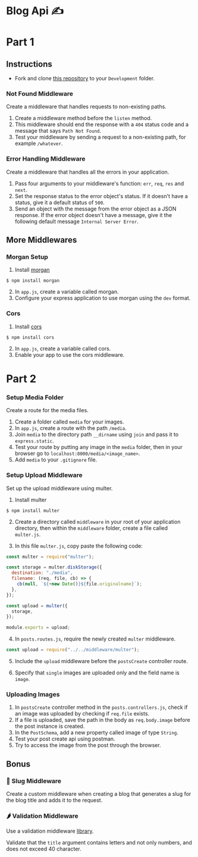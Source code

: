 # Blog Api ✍️

# Part 1
## Instructions

- Fork and clone [this repository](https://github.com/JoinCODED/Task-Express-M3-Middlewares-noSQL) to your `Development` folder.

### Not Found Middleware

Create a middleware that handles requests to non-existing paths.

1. Create a middleware method before the `listen` method.
2. This middleware should end the response with a `404` status code and a message that says `Path Not Found`.
3. Test your middleware by sending a request to a non-existing path, for example `/whatever`.

### Error Handling Middleware

Create a middleware that handles all the errors in your application.

1. Pass four arguments to your middleware's function: `err`, `req`, `res` and `next`.
2. Set the response status to the error object's status. If it doesn't have a status, give it a default status of `500`.
3. Send an object with the message from the error object as a JSON response. If the error object doesn't have a message, give it the following default message `Internal Server Error`.

## More Middlewares

### Morgan Setup

1. Install [morgan](https://www.npmjs.com/package/morgan)

```shell
$ npm install morgan
```

2. In `app.js`, create a variable called morgan.
3. Configure your express application to use morgan using the `dev` format.

### Cors

1. Install [cors](https://www.npmjs.com/package/cors)

```shell
$ npm install cors
```

2. In `app.js`, create a variable called cors.
3. Enable your app to use the cors middleware.

# Part 2
### Setup Media Folder

Create a route for the media files.

1. Create a folder called `media` for your images.
2. In `app.js`, create a route with the path `/media`.
3. Join `media` to the directory path `__dirname` using `join` and pass it to `express.static`.
4. Test your route by putting any image in the `media` folder, then in your browser go to `localhost:8000/media/<image_name>`.
5. Add `media` to your `.gitignore` file.

### Setup Upload Middleware

Set up the upload middleware using multer.

1. Install multer

```shell
$ npm install multer
```

2. Create a directory called `middleware` in your root of your application directory, then within the `middleware` folder, create a file called `multer.js`.

3. In this file `multer.js`, copy paste the following code:

```js
const multer = require("multer");

const storage = multer.diskStorage({
  destination: "./media",
  filename: (req, file, cb) => {
    cb(null, `${+new Date()}${file.originalname}`);
  },
});

const upload = multer({
  storage,
});

module.exports = upload;
```

4. In `posts.routes.js`, require the newly created `multer` middleware.

```js
const upload = require("../../middleware/multer");
```

5. Include the `upload` middleware before the `postsCreate` controller route.

6. Specify that `single` images are uploaded only and the field name is `image`.

### Uploading Images

1. In `postsCreate` controller method in the `posts.controllers.js`, check if an image was uploaded by checking if `req.file` exists.
2. If a file is uploaded, save the path in the body as `req.body.image` before the post instance is created.
3. In the `PostSchema`, add a new property called image of type `String`.
4. Test your post create api using postman.
5. Try to access the image from the post through the browser.

## Bonus

### 🍋 Slug Middleware

Create a custom middleware when creating a blog that generates a slug for the blog title and adds it to the request.

### 🌶 Validation Middleware

Use a validation middleware [library](https://www.npmjs.com/package/express-validation).

Validate that the `title` argument contains letters and not only numbers, and does not exceed 40 character.
